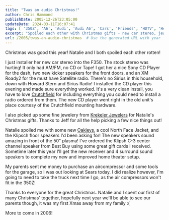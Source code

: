```yaml
---
title: "Twas an audio Christmas!"
author: Chris Hammond
publishDate: 2005-12-26T23:05:00
updateDate: 2024-03-11T16:07:41
tags: [ '350Z', 'A6', 'Audi', 'Audi A6', 'Cars', 'Friends', 'HDTV', 'Health', 'Life News', 'Music', 'Project 350Z', 'Project350z', 'Project350zcom', 'Quattro', 'SEO', 'Site News', 'Technology', 'Xbox360' ]
excerpt: "Spoiled each other with Christmas gifts - new car stereo, jewelry, Oakleys, North Face Jacket, Klipsch speakers. A memorable first Christmas for Natalie and me!"
url: /2005/twas-an-audio-christmas  # Use the generated URL with year
---
```

<P>Christmas was good this year! Natalie and I both spoiled each other rotten!</P> <P>I just installer her new car stereo into the F350. The stock stereo was hurting! It only had AM/FM, no CD or Tape! I got her a nice Sony CD Player for the dash, two new kicker speakers for the front doors, and an XM Roady2 for the must have Satellite radio. There's no Sirius in this household, down with Howard Stern and Sirius Radio! I installed the CD player this evening and made sure everything worked. It's a very clean install, you have to love <A href="https://www.crutchfield.com/">Crutchfield</A> for including everything you could need to install a radio ordered from them. The new CD player went right in the old unit's place courtesy of the Crutchfield mounting hardware.</P> <P>I also picked up some fine jewelery from <A href="https://www.krekelerjewelers.com">Krekeler Jewelers</A> for Natalie's Christmas&nbsp;gifts. Thanks to Jeff for all the help picking a&nbsp;few nice things out!&nbsp;</P> <P>Natalie spoiled me with some new <A href="https://oakley.com/o/o2223d">Oakleys</A>, a cool North Face Jacket, and the Klipsch floor speakers I'd been asking for! The new speakers sound amazing in front of the 50" plasma! I've ordered the Klipsh C-3 center channel speaker from Best Buy using some great gift cards I received. Sometime later this year I'll get the new receiver and 4 surround sound speakers to complete my new and improved home theater setup.</P> <P>My parents sent me money to purchase an aircompressor and some tools for the garage, so I was out looking at Sears today. I did realize however, I'm going to need to take the truck next time I go, as the air compressors won't fit in the 350Z!</P> <P>Thanks to everyone for the great Christmas. Natalie and I spent our first of many Christmas' together, hopefully next year we'll be able to see our parents though, it was my first Xmas away from my family :(</P> <P>More to come in 2006!</P>


